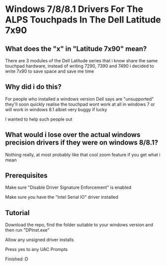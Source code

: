 # Windows 7/8/8.1 Drivers For The ALPS Touchpads In The Dell Latitude 7x90

## What does the "x" in "Latitude 7x90" mean?

There are 3 modules of the Dell Latitude series that i know share the same touchpad hardware, instead of writing 7290, 7390 and 7490 i decided to write 7x90 to save space and save me time

## Why did i do this?

For people who installed a windows version Dell says are "unsupported" they'll soon quickly realise the touchpad wont work at all in windows 7 or will work in windows 8.1 albiet very buggy if lucky

I wanted to help such people out


## What would i lose over the actual windows precision drivers if they were on windows 8/8.1?

Nothing really, at most probably like that cool zoom feature if you get what i mean

## Prerequisites

Make sure "Disable Driver Signature Enforcement" is enabled

Make sure you have the "Intel Serial IO" driver installed

## Tutorial

Download the repo, find the folder suitable to your windows version and then run "DPInst.exe"

Allow any unsigned driver installs

Press yes to any UAC Prompts

Finished :D
